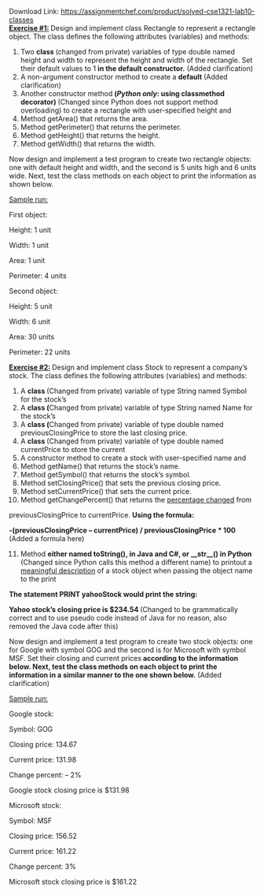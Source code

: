 Download Link: https://assignmentchef.com/product/solved-cse1321-lab10-classes
<br>
<strong><u>Exercise #1:</u> </strong>Design and implement class Rectangle to represent a rectangle object. The class defines the following attributes (variables) and methods:

<ol>

 <li>Two <strong>class </strong>(changed from private) variables of type double named height and width to represent the height and width of the rectangle. Set their default values to 1 <strong>in the default constructor.</strong> (Added clarification)</li>

 <li>A non-argument constructor method to create a <strong>default </strong>(Added clarification)</li>

 <li>Another constructor method<strong> (<em>Python only</em>: using classmethod decorator) </strong>(Changed since Python does not support method overloading) to create a rectangle with user-specified height and</li>

 <li>Method getArea() that returns the area.</li>

 <li>Method getPerimeter() that returns the perimeter.</li>

 <li>Method getHeight() that returns the height.</li>

 <li>Method getWidth() that returns the width.</li>

</ol>

Now design and implement a test program to create two rectangle objects: one with default height and width, and the second is 5 units high and 6 units wide. Next, test the class methods on each object to print the information as shown below.

<u>Sample run:</u>

First object:

Height:     1 unit

Width:      1 unit

Area:       1 unit

Perimeter:  4 units




Second object:

Height:     5 unit

Width:      6 unit

Area:       30 units

Perimeter:  22 units







<strong><u>Exercise #2:</u> </strong>Design and implement class Stock to represent a company’s stock. The class defines the following attributes (variables) and methods:




<ol>

 <li>A <strong>class </strong>(Changed from private) variable of type String named Symbol for the stock’s</li>

 <li>A <strong>class (</strong>Changed from private) variable of type String named Name for the stock’s</li>

 <li>A <strong>class (</strong>Changed from private) variable of type double named previousClosingPrice to store the last closing price.</li>

 <li>A <strong>class </strong>(Changed from private) variable of type double named currentPrice to store the current</li>

 <li>A constructor method to create a stock with user-specified name and</li>

 <li>Method getName() that returns the stock’s name.</li>

 <li>Method getSymbol() that returns the stock’s symbol.</li>

 <li>Method setClosingPrice() that sets the previous closing price.</li>

 <li>Method setCurrentPrice() that sets the current price.</li>

 <li>Method getChangePercent() that returns the <u>percentage changed</u> from</li>

</ol>

previousClosingPrice to currentPrice. <strong>Using the formula: </strong>

<strong>-(previousClosingPrice – currentPrice) / previousClosingPrice * 100 </strong>(Added a formula here)




<ol start="11">

 <li>Method <strong>either named </strong><strong>toString(), in Java and C#, or</strong><strong> __str__() in Python </strong>(Changed since Python calls this method a different name) to printout a <u>meaningful description</u> of a stock object when passing the object name to the print</li>

</ol>




<strong>The statement </strong><strong>PRINT yahooStock would print the string:</strong>

<strong> </strong>

<strong>Yahoo stock’s closing price is $234.54 </strong>(Changed to be grammatically correct and to use pseudo code instead of Java for no reason, also removed the Java code after this)




Now design and implement a test program to create two stock objects: one for Google with symbol GOG and the second is for Microsoft with symbol MSF. Set their closing and current prices<strong> according to the information below. Next, test the class methods on each object to print the information in a similar manner to the one shown below.</strong> (Added clarification)




<u>Sample run:</u>




Google stock:

Symbol: GOG

Closing price:   134.67

Current price:   131.98

Change percent: – 2%

Google stock closing price is $131.98




Microsoft stock:

Symbol: MSF

Closing price:   156.52

Current price:   161.22

Change percent: 3%

Microsoft stock closing price is $161.22


